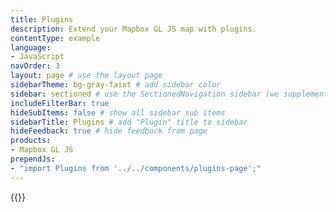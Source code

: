```yaml
---
title: Plugins
description: Extend your Mapbox GL JS map with plugins.
contentType: example
language:
- JavaScript
navOrder: 3
layout: page # use the layout page
sidebarTheme: bg-gray-faint # add sidebar color
sidebar: sectioned # use the SectionedNavigation sidebar (we supplement the data in batfish.config.json)
includeFilterBar: true
hideSubItems: false # show all sidebar sub items
sidebarTitle: Plugins # add "Plugin" title to sidebar
hideFeedback: true # hide feedback from page
products:
- Mapbox GL JS
prependJs:
- "import Plugins from '../../components/plugins-page';"
---
```



{{<Plugins />}}
